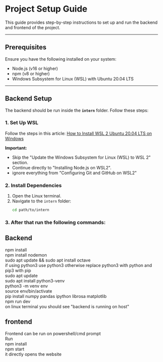 # Project Setup Guide  

This guide provides step-by-step instructions to set up and run the backend and frontend of the project.

---

## Prerequisites  
Ensure you have the following installed on your system:  
- Node.js (v16 or higher)  
- npm (v8 or higher)  
- Windows Subsystem for Linux (WSL) with Ubuntu 20.04 LTS  

---

## Backend Setup  

The backend should be run inside the **`intern`** folder. Follow these steps:  

### 1. Set Up WSL  
Follow the steps in this article: [How to Install WSL 2 Ubuntu 20.04 LTS on Windows](https://medium.com/@sjmwatsefu/how-to-install-wsl-2-ubuntu-20-04-lts-on-windows-and-open-visual-studio-code-from-the-terminal-e580761e84f8)  

**Important:**  
- Skip the "Update the Windows Subsystem for Linux (WSL) to WSL 2" section.  
- Continue directly to "Installing Node.js on WSL2".
- ignore everything from "Configuring Git and GitHub on WSL2"

### 2. Install Dependencies  
1. Open the Linux terminal.  
2. Navigate to the `intern` folder:  
   ```bash
   cd path/to/intern
### 3. After that run the following commands:
## Backend ##
 npm install <br/>
 npm install nodemon <br/>
 sudo apt update && sudo apt install octave<br/>
 if using python3 use python3 otherwise replace python3 with python and pip3 with pip<br/>
 sudo apt update<br/>
sudo apt install python3-venv<br/>
python3 -m venv env<br/>
source env/bin/activate<br/>
pip install numpy pandas ipython librosa matplotlib<br/>
 npm run dev <br/>
on linux terminal you should see "backend is running on host"<br/>

## frontend ##
Frontend can be run on powershell/cmd prompt<br/>
Run <br/>
 npm install<br/>
 npm start <br/>
it directly opens the website<br/>
